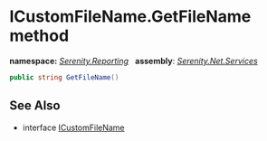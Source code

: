 # ICustomFileName.GetFileName method
**namespace:** *[Serenity.Reporting](../../README.md#serenity.reporting-namespace)*   **assembly**: *[Serenity.Net.Services](../../README.md)*

```csharp
public string GetFileName()
```

## See Also

* interface [ICustomFileName](../ICustomFileName.md)